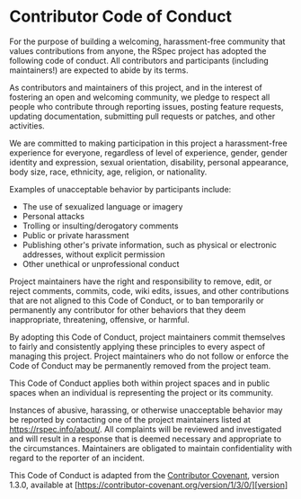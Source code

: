 <!---
This file was generated on 2020-12-26T20:29:41+00:00 from the rspec-dev repo.
DO NOT modify it by hand as your changes will get lost the next time it is generated.
-->

# Contributor Code of Conduct

For the purpose of building a welcoming, harassment-free community that
values contributions from anyone, the RSpec project has adopted the
following code of conduct. All contributors and participants (including
maintainers!) are expected to abide by its terms.

As contributors and maintainers of this project, and in the interest of
fostering an open and welcoming community, we pledge to respect all people who
contribute through reporting issues, posting feature requests, updating
documentation, submitting pull requests or patches, and other activities.

We are committed to making participation in this project a harassment-free
experience for everyone, regardless of level of experience, gender, gender
identity and expression, sexual orientation, disability, personal appearance,
body size, race, ethnicity, age, religion, or nationality.

Examples of unacceptable behavior by participants include:

* The use of sexualized language or imagery
* Personal attacks
* Trolling or insulting/derogatory comments
* Public or private harassment
* Publishing other's private information, such as physical or electronic
  addresses, without explicit permission
* Other unethical or unprofessional conduct

Project maintainers have the right and responsibility to remove, edit, or
reject comments, commits, code, wiki edits, issues, and other contributions
that are not aligned to this Code of Conduct, or to ban temporarily or
permanently any contributor for other behaviors that they deem inappropriate,
threatening, offensive, or harmful.

By adopting this Code of Conduct, project maintainers commit themselves to
fairly and consistently applying these principles to every aspect of managing
this project. Project maintainers who do not follow or enforce the Code of
Conduct may be permanently removed from the project team.

This Code of Conduct applies both within project spaces and in public spaces
when an individual is representing the project or its community.

Instances of abusive, harassing, or otherwise unacceptable behavior may be
reported by contacting one of the project maintainers listed at
https://rspec.info/about/. All complaints will be reviewed and investigated
and will result in a response that is deemed necessary and appropriate to the
circumstances. Maintainers are obligated to maintain confidentiality with
regard to the reporter of an incident.

This Code of Conduct is adapted from the [Contributor Covenant][homepage],
version 1.3.0, available at
[https://contributor-covenant.org/version/1/3/0/][version]

[homepage]: https://contributor-covenant.org
[version]: https://contributor-covenant.org/version/1/3/0/
